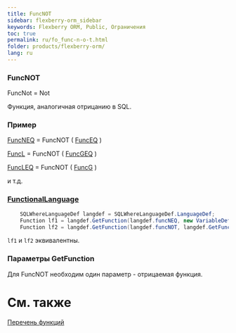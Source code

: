 ```yaml
---
title: FuncNOT
sidebar: flexberry-orm_sidebar
keywords: Flexberry ORM, Public, Ограничения
toc: true
permalink: ru/fo_func-n-o-t.html
folder: products/flexberry-orm/
lang: ru
---
```


### FuncNOT

FuncNot = Not

Функция, аналогичная отрицанию в SQL.

### Пример
[FuncNEQ](func-n-e-q.html) = FuncNOT ( [FuncEQ](func-e-q.html) )

[FuncL](compare-functions.html) = FuncNOT ( [FuncGEQ](compare-functions.html) )

[FuncLEQ](compare-functions.html) = FuncNOT ( [FuncG](compare-functions.html) )

и т.д.

### [FunctionalLanguage](fo_function-list.html)

```cs    Клиент клиент = new Клиент();
	SQLWhereLanguageDef langdef = SQLWhereLanguageDef.LanguageDef;
	Function lf1 = langdef.GetFunction(langdef.funcNEQ, new VariableDef(langdef.GuidType, "Клиент"), клиент.__PrimaryKey);
	Function lf2 = langdef.GetFunction(langdef.funcNOT, langdef.GetFunction(langdef.funcEQ, new VariableDef(langdef.GuidType, "Клиент"), клиент.__PrimaryKey);
```

`lf1` и `lf2` эквивалентны.


### Параметры GetFunction
Для FuncNOT необходим один параметр - отрицаемая функция.

# См. также
[Перечень функций](fo_function-list.html)


